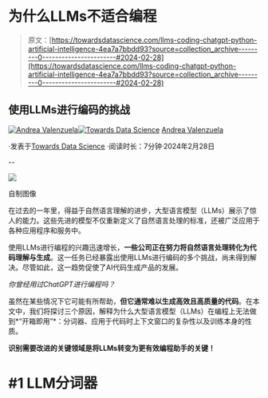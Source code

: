 # 为什么LLMs不适合编程

> 原文：[https://towardsdatascience.com/llms-coding-chatgpt-python-artificial-intelligence-4ea7a7bbdd93?source=collection_archive---------0-----------------------#2024-02-28](https://towardsdatascience.com/llms-coding-chatgpt-python-artificial-intelligence-4ea7a7bbdd93?source=collection_archive---------0-----------------------#2024-02-28)

## 使用LLMs进行编码的挑战

[](https://medium.com/@andvalenzuela?source=post_page---byline--4ea7a7bbdd93--------------------------------)[![Andrea Valenzuela](../Images/ddfc1534af92413fd91076f826cc49b6.png)](https://medium.com/@andvalenzuela?source=post_page---byline--4ea7a7bbdd93--------------------------------)[](https://towardsdatascience.com/?source=post_page---byline--4ea7a7bbdd93--------------------------------)[![Towards Data Science](../Images/a6ff2676ffcc0c7aad8aaf1d79379785.png)](https://towardsdatascience.com/?source=post_page---byline--4ea7a7bbdd93--------------------------------) [Andrea Valenzuela](https://medium.com/@andvalenzuela?source=post_page---byline--4ea7a7bbdd93--------------------------------)

·发表于[Towards Data Science](https://towardsdatascience.com/?source=post_page---byline--4ea7a7bbdd93--------------------------------) ·阅读时长：7分钟·2024年2月28日

--

![](../Images/cf79be70b4ffbf6664f9d4ed83713a50.png)

自制图像

在过去的一年里，得益于自然语言理解的进步，大型语言模型（LLMs）展示了惊人的能力。这些先进的模型不仅重新定义了自然语言处理的标准，还被广泛应用于各种应用程序和服务中。

使用LLMs进行编程的兴趣迅速增长，**一些公司正在努力将自然语言处理转化为代码理解与生成**。这一任务已经暴露出使用LLMs进行编码的多个挑战，尚未得到解决。尽管如此，这一趋势促使了AI代码生成产品的发展。

*你曾经用过ChatGPT进行编程吗？*

虽然在某些情况下它可能有所帮助，**但它通常难以生成高效且高质量的代码**。在本文中，我们将探讨三个原因，解释为什么大型语言模型（LLMs）在编程上无法做到*“开箱即用”*：分词器、应用于代码时上下文窗口的复杂性以及训练本身的性质。

**识别需要改进的关键领域是将LLMs转变为更有效编程助手的关键！**

# #1 LLM分词器
